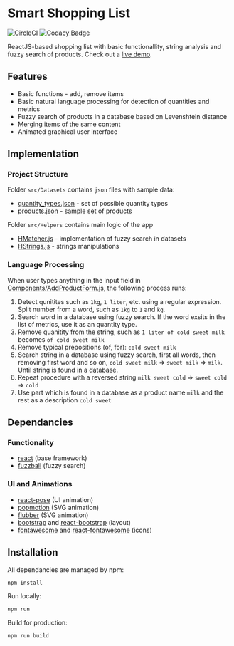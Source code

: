 # Smart Shopping List

[![CircleCI](https://circleci.com/gh/igorskh/smart-shopping-list-web.svg?style=svg&circle-token=61cc396e40bd730a79ab0cb9246d2a3796270103)](https://circleci.com/gh/igorskh/smart-shopping-list-web)
[![Codacy Badge](https://api.codacy.com/project/badge/Grade/25f4d23c587a4274bf97bbd7666a4e0c)](https://www.codacy.com?utm_source=github.com&utm_medium=referral&utm_content=igorskh/smart-shopping-list-web&utm_campaign=Badge_Grade)

ReactJS-based shopping list with basic functionallity, string analysis and fuzzy search of products. Check out a [live demo](https://inez.roundeasy.now.sh).

## Features

-   Basic functions - add, remove items
-   Basic natural language processing for detection of quantities and metrics
-   Fuzzy search of products in a database based on Levenshtein distance
-   Merging items of the same content
-   Animated graphical user interface

## Implementation

### Project Structure

Folder `src/Datasets` contains `json` files with sample data:

-   [quantity_types.json](src/Datasets/quantity_types.json) - set of possible quantity types
-   [products.json](src/Datasets/products.json) - sample set of products

Folder `src/Helpers` contains main logic of the app

-   [HMatcher.js](src/Helpers/HMatcher.js) - implementation of fuzzy search in datasets
-   [HStrings.js](src/Helpers/HStrings.js) - strings manipulations

### Language Processing

When user types anything in the input field in [Components/AddProductForm.js](src/Components/AddProductForm.js), the following process runs:
1. Detect qunitites such as `1kg`, `1 liter`, etc. using a regular expression. Split number from a word, such as `1kg` to `1` and `kg`. 
2. Search word in a database using fuzzy search. If the word exsits in the list of metrics, use it as an quantity type.
3. Remove quanitity from the string, such as `1 liter of cold sweet milk` becomes `of cold sweet milk`
4. Remove typical prepositions (of, for): `cold sweet milk`
5. Search string in a database using fuzzy search, first all words, then removing first word and so on, `cold sweet milk` => `sweet milk` => `milk`. Until string is found in a database.
6. Repeat procedure with a reversed string `milk sweet cold` => `sweet cold` => `cold`
7. Use part which is found in a database as a product name `milk` and the rest as a description `cold sweet`

## Dependancies

### Functionality

-   [react](https://www.npmjs.com/package/react) (base framework)
-   [fuzzball](https://www.npmjs.com/package/fuzzball) (fuzzy search)

### UI and Animations

-   [react-pose](https://www.npmjs.com/package/react-pose) (UI animation)
-   [popmotion](https://www.npmjs.com/package/popmotion) (SVG animation)
-   [flubber](https://www.npmjs.com/package/flubber) (SVG animation)
-   [bootstrap](https://www.npmjs.com/package/bootstrap) and [react-bootstrap](https://www.npmjs.com/package/react-bootstrap) (layout)
-   [fontawesome](https://fontawesome.com) and [react-fontawesome](https://github.com/FortAwesome/react-fontawesome) (icons)

## Installation

All dependancies are managed by npm:

```bash
npm install
```

Run locally:

```bash
npm run
```

Build for production:

```bash
npm run build
```
